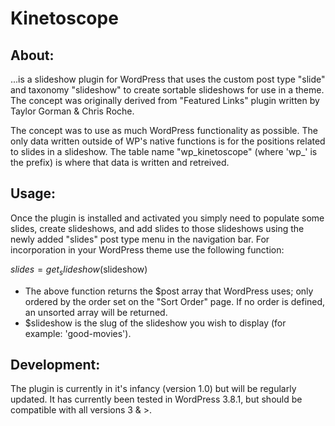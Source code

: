Kinetoscope
===========


About:
------

...is a slideshow plugin for WordPress that uses the custom post type "slide" and taxonomy "slideshow" to create sortable slideshows for use in a theme. The concept was originally derived from "Featured Links" plugin written by Taylor Gorman & Chris Roche.

The concept was to use as much WordPress functionality as possible. The only data written outside of WP's native functions is for the positions related to slides in a slideshow. The table name "wp_kinetoscope" (where 'wp_' is the prefix) is where that data is written and retreived.



Usage:
------

Once the plugin is installed and activated you simply need to populate some slides, create slideshows, and add slides to those slideshows using the newly added "slides" post type menu in the navigation bar. For incorporation in your WordPress theme use the following function:

$slides = get_slideshow($slideshow)

- The above function returns the $post array that WordPress uses; only ordered by the order set on the "Sort Order" page. If no order is defined, an unsorted array will be returned.
- $slideshow is the slug of the slideshow you wish to display (for example: 'good-movies').



Development:
------------

The plugin is currently in it's infancy (version 1.0) but will be regularly updated. It has currently been tested in WordPress 3.8.1, but should be compatible with all versions 3 & >.


